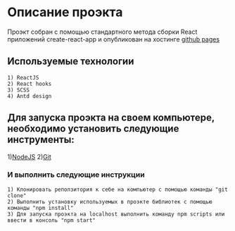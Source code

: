 # Описание проэкта

Проэкт собран с помощью стандартного метода сборки React приложений create-react-app и опубликован на хостинге [github pages](https://madnessianin.github.io/reactiveMediaTestTask/)

## Используемые технологии

    1) ReactJS
    2) React hooks
    3) SCSS
    4) Antd design

## Для запуска проэкта на своем компьютере, необходимо установить следующие инструменты:

1)[NodeJS](https://nodejs.org/en/)
2)[Git](https://git-scm.com/)

### И выполнить следующие инструкции

    1) Клонировать реползитория к себе на компьютер с помощью команды "git clone"
    2) Выполнить установку используемых в проэкте библиотек с помощью команды "npm install"
    3) Для запуска проэкта на localhost выполнить команду npm scripts или ввести в консоль "npm start"

